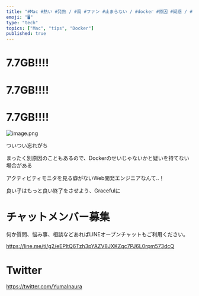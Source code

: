 ```yaml
---
title: "#Mac #熱い #発熱 / #風 #ファン #止まらない / #docker #原因 #疑惑 / #冬 #風邪 #注意 / @yumain"
emoji: "🖥"
type: "tech"
topics: ["Mac", "tips", "Docker"]
published: true
---
```


# 7.7GB!!!!

# 7.7GB!!!!

# 7.7GB!!!!

![image.png](https://qiita-image-store.s3.amazonaws.com/0/89618/437a49a9-f5b9-4aad-e166-19e74bea56b4.png)

ついつい忘れがち

まったく別原因のこともあるので、Dockerのせいじゃないかと疑いを持てない場合がある

アクティビティモニタを見る癖がないWeb開発エンジニアなんて‥！

良い子はもっと良い終了をさせよう、Gracefulに








<!-- Update From Qiita API -->

# チャットメンバー募集


何か質問、悩み事、相談などあればLINEオープンチャットもご利用ください。

https://line.me/ti/g2/eEPltQ6Tzh3pYAZV8JXKZqc7PJ6L0rpm573dcQ





# Twitter


https://twitter.com/YumaInaura


<!-- Update From Qiita API -->


